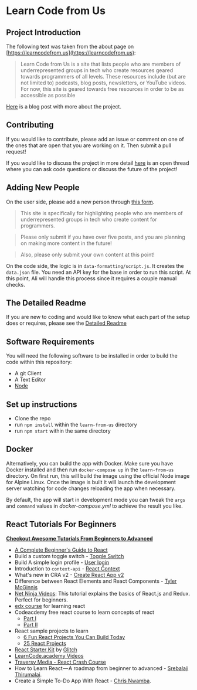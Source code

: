 # Learn Code from Us

## Project Introduction

The following text was taken from the about page on [https://learncodefrom.us](https://learncodefrom.us):

> Learn Code from Us is a site that lists people who are members of underrepresented groups in tech who create resources geared towards programmers of all levels. These resources include (but are not limited to) podcasts, blog posts, newsletters, or YouTube videos. For now, this site is geared towards free resources in order to be as accessible as possible

[Here](https://dev.to/aspittel/introducing-learn-code-from-us-oe1) is a blog post with more about the project.

## Contributing

If you would like to contribute, please add an issue or comment on one of the ones that are open that you are working on it. Then submit a pull request!

If you would like to discuss the project in more detail [here](https://dev.to/learncodefromus/learn-code-from-us-developer-thread-3a5a) is an open thread where you can ask code questions or discuss the future of the project!

## Adding New People

On the user side, please add a new person through [this form](https://airtable.com/shrYbUMMlR1iVpA1l). 

> This site is specifically for highlighting people who are members of underrepresented groups in tech who create content for programmers.

> Please only submit if you have over five posts, and you are planning on making more content in the future! 

> Also, please only submit your own content at this point!

On the code side, the logic is in `data-formatting/script.js`. It creates the `data.json` file. You need an API key for the base in order to run this script. At this point, Ali will handle this process since it requires a couple manual checks.

## The Detailed Readme

If you are new to coding and would like to know what each part of the setup does or requires, please see the [Detailed Readme](DetailedReadme.md)

## Software Requirements

You will need the following software to be installed in order to build the code within this repository:

- A git Client
- A Text Editor
- [Node](https://nodejs.org/en/)

## Set up instructions

- Clone the repo
- run `npm install` within the `learn-from-us` directory
- run `npm start` within the same directory

## Docker

Alternatively, you can build the app with Docker. Make sure you have Docker installed and then run `docker-compose up` in the `learn-from-us` directory. On first run, this will build the image using the official Node image for Alpine Linux. Once the image is built it will launch the development server watching for code changes reloading the app when necessary.

By default, the app will start in development mode you can tweak the `args` and `command` values in _docker-compose.yml_ to achieve the result you like.

## React Tutorials For Beginners

[**Checkout Awesome Tutorials From Beginners to Advanced**](Tutorials.md)

- [A Complete Beginner's Guide to React](https://dev.to/aspittel/a-complete-beginners-guide-to-react-2cl6)
- Build a custom toggle switch - [Toggle Switch](https://scotch.io/tutorials/build-a-custom-toggle-switch-with-react)
- Build A simple login profile - [User login](https://scotch.io/tutorials/build-your-first-app-with-reacts-context-api)
- Introduction to `context-api` - [React Context](https://hackernoon.com/how-to-get-started-with-the-react-context-api-ccc41728fa59)
- What's new in CRA v2 - [Create React App v2](https://scotch.io/tutorials/whats-new-in-create-react-app-2)
- Difference between React Elements and React Components - [Tyler McGinnis](https://tylermcginnis.com/react-elements-vs-react-components/)
- [Net Ninja Videos](https://www.youtube.com/playlist?list=PL4cUxeGkcC9ij8CfkAY2RAGb-tmkNwQHG): This tutorial explains the basics of React.js and Redux. Perfect for beginners.
- [edx course](https://www.edx.org/course/programming-web-javascript-pennx-sd4x) for learning react
- Codeacdemy free react course to learn concepts of react
  - [Part I](https://www.codecademy.com/learn/react-101)
  - [Part II](https://www.codecademy.com/learn/react-102)
- React sample projects to learn
  - [6 Fun React Projects You Can Build Today](https://daveceddia.com/react-practice-projects/)
  - [25 React Projects](http://sean-smith.me/assets/portfolio/25-react-projects/index.html)
- [React Starter Kit](https://glitch.com/featured/react-starter-kit/) by [Glitch](https://glitch.com/)
- [LearnCode.academy Videos](https://www.youtube.com/watch?v=MhkGQAoc7bc&list=PLoYCgNOIyGABj2GQSlDRjgvXtqfDxKm5b)
- [Traversy Media - React Crash Course](https://www.youtube.com/watch?v=A71aqufiNtQ)
- How to Learn React — A roadmap from beginner to advanced - [Srebalaji Thirumalai](https://medium.freecodecamp.org/learning-react-roadmap-from-scratch-to-advanced-bff7735531b6).
- Create a Simple To-Do App With React - [Chris Nwamba](https://scotch.io/tutorials/create-a-simple-to-do-app-with-react).
